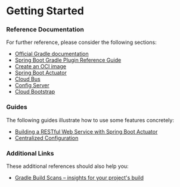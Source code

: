 # Getting Started

### Reference Documentation

For further reference, please consider the following sections:

* [Official Gradle documentation](https://docs.gradle.org)
* [Spring Boot Gradle Plugin Reference Guide](https://docs.spring.io/spring-boot/docs/3.3.0/gradle-plugin/reference/html/)
* [Create an OCI image](https://docs.spring.io/spring-boot/docs/3.3.0/gradle-plugin/reference/html/#build-image)
* [Spring Boot Actuator](https://docs.spring.io/spring-boot/docs/3.3.0/reference/htmlsingle/index.html#actuator)
* [Cloud Bus](https://docs.spring.io/spring-cloud-bus/docs/current/reference/html/)
* [Config Server](https://docs.spring.io/spring-cloud-config/docs/current/reference/html/#_spring_cloud_config_server)
* [Cloud Bootstrap](https://docs.spring.io/spring-cloud-commons/docs/current/reference/html/)

### Guides

The following guides illustrate how to use some features concretely:

* [Building a RESTful Web Service with Spring Boot Actuator](https://spring.io/guides/gs/actuator-service/)
* [Centralized Configuration](https://spring.io/guides/gs/centralized-configuration/)

### Additional Links

These additional references should also help you:

* [Gradle Build Scans – insights for your project's build](https://scans.gradle.com#gradle)


